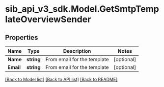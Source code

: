 # sib_api_v3_sdk.Model.GetSmtpTemplateOverviewSender
## Properties

Name | Type | Description | Notes
------------ | ------------- | ------------- | -------------
**Name** | **string** | From email for the template | [optional] 
**Email** | **string** | From email for the template | [optional] 

[[Back to Model list]](../README.md#documentation-for-models) [[Back to API list]](../README.md#documentation-for-api-endpoints) [[Back to README]](../README.md)

